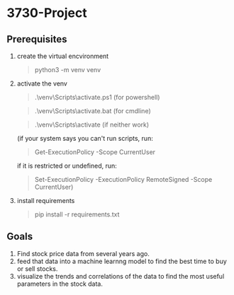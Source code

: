 # 3730-Project

## Prerequisites

1. create the virtual encvironment

   > python3 -m venv venv

2. activate the venv

   > .\venv\Scripts\activate.ps1 (for powershell)

   > .\venv\Scripts\activate.bat (for cmdline)

   > .\venv\Scripts\activate (if neither work)

   (if your system says you can't run scripts, run:

   > Get-ExecutionPolicy -Scope CurrentUser

   if it is restricted or undefined, run:

   > Set-ExecutionPolicy -ExecutionPolicy RemoteSigned -Scope CurrentUser)

3. install requirements
   > pip install -r requirements.txt

## Goals

1. Find stock price data from several years ago.
2. feed that data into a machine learnng model to find the best time to buy or sell stocks.
3. visualize the trends and correlations of the data to find the most useful parameters in the stock data.
